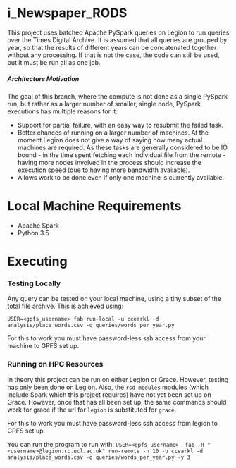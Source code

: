 # i_Newspaper_RODS

This project uses batched Apache PySpark queries on Legion to run queries over the Times
Digital Archive. It is assumed that all queries are grouped by year, so that the results of
different years can be concatenated together without any processing. If that is not the case,
the code can still be used, but it must be run all as one job.


##### Architecture Motivation

The goal of this branch, where the compute is not done as a single PySpark run, but
rather as a larger number of smaller, single node, PySpark executions has multiple
reasons for it:

  * Support for partial failure, with an easy way to resubmit the failed task. 
  * Better chances of running on a larger number of machines. At the moment Legion
    does not give a way of saying how many actual machines are required. As these 
    tasks are generally considered to be IO bound - in the time spent fetching each
    individual file from the remote - having more nodes involved in the process should
    increase the execution speed (due to having more bandwidth available).
 * Allows work to be done even if only one machine is currently available. 


# Local Machine Requirements

  * Apache Spark
  * Python 3.5

# Executing

### Testing Locally

Any query can be tested on your local machine, using a tiny subset of the total 
file archive. This is achieved using: 

```
USER=<gpfs_username> fab run-local -u ccearkl -d analysis/place_words.csv -q queries/words_per_year.py
```

For this to work you must have password-less ssh access from your machine to GPFS set up.

### Running on HPC Resources

In theory this project can be run on either Legion or Grace. However, testing has only been done on 
Legion. Also, the `rsd-modules` modules (which include Spark which this project requires) have not yet
been set up on Grace. However, once that has all been set up, the same commands should work for grace
if the url for `legion` is substituted for `grace`. 

For this to work you must have password-less ssh access from legion to GPFS set up.

You can run the program to run with:
`USER=<gpfs_username>  fab -H "<username>@legion.rc.ucl.ac.uk" run-remote -n 10 -u ccearkl -d analysis/place_words.csv -q queries/words_per_year.py -y 3`
